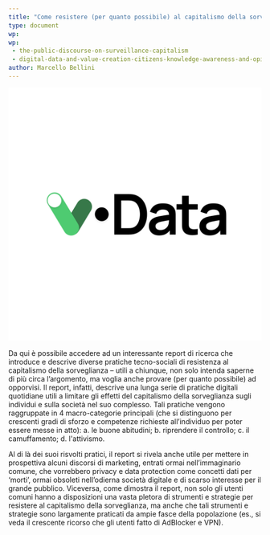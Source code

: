 ```yaml
---
title: "Come resistere (per quanto possibile) al capitalismo della sorveglianza"
type: document
wp:
wp:
 - the-public-discourse-on-surveillance-capitalism
 - digital-data-and-value-creation-citizens-knowledge-awareness-and-opinions
author: Marcello Bellini
---
```


<script context="module">
  import DownloadButton from '$lib/DownloadButton.svelte';
  export { DownloadButton };
</script>

![{title}](./image.png)

Da qui è possibile accedere ad un interessante report di ricerca che introduce e descrive diverse pratiche tecno-sociali di resistenza al capitalismo della sorveglianza – utili a chiunque, non solo intenda saperne di più circa l’argomento, ma voglia anche provare (per quanto possibile) ad opporvisi. Il report, infatti, descrive una lunga serie di pratiche digitali quotidiane utili a limitare gli effetti del capitalismo della sorveglianza sugli individui e sulla società nel suo complesso. Tali pratiche vengono raggruppate in 4 macro-categorie principali (che si distinguono per crescenti gradi di sforzo e competenze richieste all’individuo per poter essere messe in atto): 
a. le buone abitudini; 
b. riprendere il controllo;
c. il camuffamento;
d. l'attivismo.

Al di là dei suoi risvolti pratici, il report si rivela anche utile per mettere in prospettiva alcuni discorsi di marketing, entrati ormai nell’immaginario comune, che vorrebbero privacy e data protection come concetti dati per ‘morti’, ormai obsoleti nell’odierna società digitale e di scarso interesse per il grande pubblico. Viceversa, come dimostra il report, non solo gli utenti comuni hanno a disposizioni una vasta pletora di strumenti e strategie per resistere al capitalismo della sorveglianza, ma anche che tali strumenti e strategie sono largamente praticati da ampie fasce della popolazione (es., si veda il crescente ricorso che gli utenti fatto di AdBlocker e VPN).   

<DownloadButton link="/Resistance_Come resistere (per quanto possibile) al capitalismo della sorveglianza.pdf" text="scarica"></DownloadButton>
